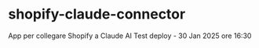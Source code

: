 # shopify-claude-connector
App per collegare Shopify a Claude AI
Test deploy - 30 Jan 2025 ore 16:30
